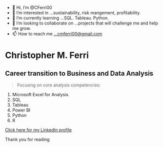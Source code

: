 <!---
CFerri00/CFerri00 is a ✨ special ✨ repository because its `README.md` (this file) appears on your GitHub profile.
You can click the Preview link to take a look at your changes.
--->

- 👋 Hi, I’m @CFerri00
- 👀 I’m interested in ...sustainability, risk mangement, profitability.
- 🌱 I’m currently learning ...SQL. Tableau. Python.  
- 💞️ I’m looking to collaborate on ...projects that will challenge me and help me grow.
- 📫 How to reach me ...cmferri00@gmail.com


# **Christopher M. Ferri**
## Career transition to Business and Data Analysis 
 
> Focusing on core analysis competencies:
1. Microsoft Excel for Analysis
2. SQL
3. Tableau
4. Power BI
5. Python
6. R


[Click here for my LinkedIn profile](https://www.linkedin.com/in/cmferri85/)

Thank you for reading
